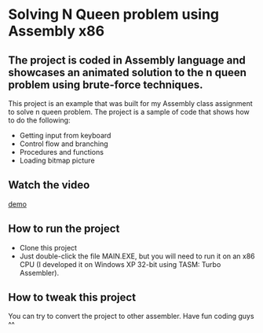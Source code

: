 # Solving N Queen problem using Assembly x86

## The project is coded in Assembly language and showcases an animated solution to the n queen problem using brute-force techniques.

This project is an example that was built for my Assembly class assignment to solve n queen problem. The project is a sample of code that shows how to do the following:
* Getting input from keyboard
* Control flow and branching
* Procedures and functions
* Loading bitmap picture

## Watch the video
[demo](https://youtu.be/zAgtARH1fzI)

## How to run the project
* Clone this project
* Just double-click the file MAIN.EXE, but you will need to run it on an x86 CPU (I developed it on Windows XP 32-bit using TASM: Turbo Assembler).

## How to tweak this project
You can try to convert the project to other assembler. Have fun coding guys ^^ 
